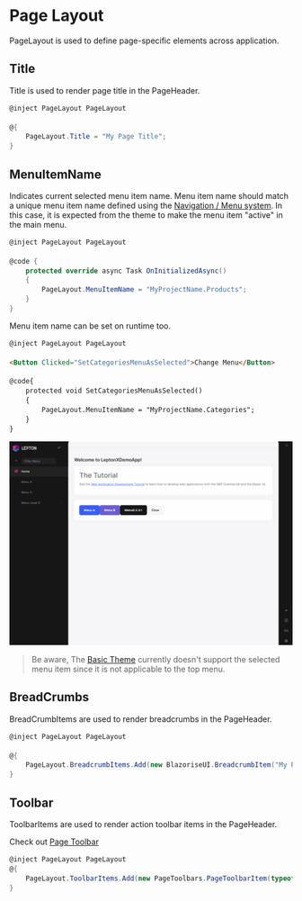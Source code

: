 # Page Layout
PageLayout is used to define page-specific elements across application. 


## Title
Title is used to render page title in the PageHeader.

```csharp
@inject PageLayout PageLayout

@{
    PageLayout.Title = "My Page Title";
}
```

## MenuItemName
Indicates current selected menu item name. Menu item name should match a unique menu item name defined using the [Navigation / Menu system](../Blazor/Navigation-Menu.md). In this case, it is expected from the theme to make the menu item "active" in the main menu. 

```csharp
@inject PageLayout PageLayout

@code {
    protected override async Task OnInitializedAsync()
    {
        PageLayout.MenuItemName = "MyProjectName.Products";
    }
}
```

Menu item name can be set on runtime too.

```html
@inject PageLayout PageLayout

<Button Clicked="SetCategoriesMenuAsSelected">Change Menu</Button>

@code{
    protected void SetCategoriesMenuAsSelected()
    {
        PageLayout.MenuItemName = "MyProjectName.Categories";
    }
}
```


![leptonx selected menu item](../../images/leptonx-selected-menu-item-example.gif)


> Be aware, The [Basic Theme](../Blazor/Basic-Theme.md) currently doesn't support the selected menu item since it is not applicable to the top menu. 

## BreadCrumbs
BreadCrumbItems are used to render breadcrumbs in the PageHeader.
```csharp
@inject PageLayout PageLayout

@{
    PageLayout.BreadcrumbItems.Add(new BlazoriseUI.BreadcrumbItem("My Page", "/my-page")); 
}
```

## Toolbar
ToolbarItems are used to render action toolbar items in the PageHeader.

Check out [Page Toolbar](https://docs.abp.io/en/abp/latest/UI/Blazor/Page-Header#page-toolbar)

```csharp
@inject PageLayout PageLayout
@{
    PageLayout.ToolbarItems.Add(new PageToolbars.PageToolbarItem(typeof(MyButtonComponent)));
}
```
